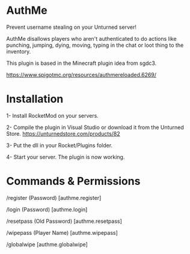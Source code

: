 # AuthMe
Prevent username stealing on your Unturned server!

AuthMe disallows players who aren't authenticated to do actions like punching, jumping, dying, moving,
typing in the chat or loot thing to the inventory.

This plugin is based in the Minecraft plugin idea from sgdc3.

https://www.spigotmc.org/resources/authmereloaded.6269/

# Installation

1- Install RocketMod on your servers.

2- Compile the plugin in Visual Studio or download it from the Unturned Store. https://unturnedstore.com/products/82

3- Put the dll in your Rocket/Plugins folder.

4- Start your server. The plugin is now working.


# Commands & Permissions
/register (Password) [authme.register]

/login (Password) [authme.login]

/resetpass (Old Password) [authme.resetpass]

/wipepass (Player Name) [authme.wipepass]

/globalwipe [authme.globalwipe]


